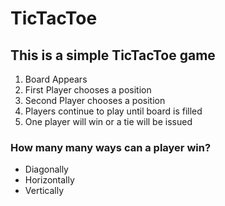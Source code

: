 # TicTacToe
## This is a simple TicTacToe game

1. Board Appears
1. First Player chooses a position
1. Second Player chooses a position
1. Players continue to play until board is filled
1. One player will win or a tie will be issued

### How many many ways can a player win?

* Diagonally
* Horizontally
* Vertically






